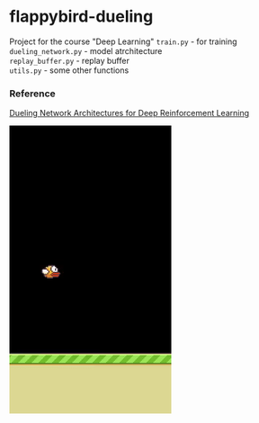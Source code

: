 # flappybird-dueling

Project for the course "Deep Learning"
`train.py` - for  training  
`dueling_network.py` - model atrchitecture  
`replay_buffer.py` - replay buffer  
`utils.py` - some other functions   

### Reference
[Dueling Network Architectures for Deep Reinforcement Learning](https://arxiv.org/abs/1511.06581)


![Clip](clip.gif)
